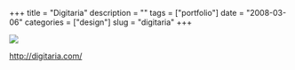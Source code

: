 +++
title = "Digitaria"
description = ""
tags = ["portfolio"]
date = "2008-03-06"
categories = ["design"]
slug = "digitaria"
+++


 

  <div id="screens-thumbs" class="clearfix">
    <div class="txt-center" id="design-submission"><a href="http://digitaria.com/"><img id='bluga-thumbnail-850' class='bluga-thumbnail large' src='//media.konigi.com/bluga/
wt47f2790defeac_0.jpg'/></a></div>  
  </div>   
<p><a href="http://digitaria.com/">http://digitaria.com/</a></p>




